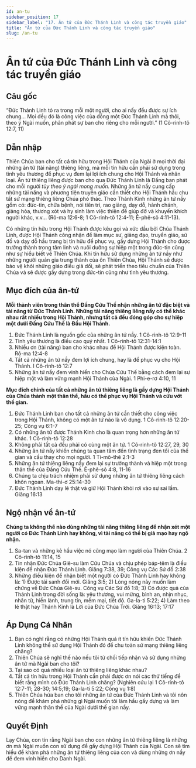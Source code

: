 ```yaml
---
id: an-tu
sidebar_position: 17
sidebar_label: "17. Ân tứ của Đức Thánh Linh và công tác truyền giáo"
title: "Ân tứ của Đức Thánh Linh và công tác truyền giáo"
slug: /an-tu
---
```


Ân tứ của Đức Thánh Linh và công tác truyền giáo
====

## Câu gốc

“Đức Thánh Linh tỏ ra trong mỗi một người, cho ai nấy đều được sự ích chung... Mọi đều đó là công việc của đồng một Đức Thánh Linh mà thôi, theo ý Ngài muốn, phân phát sự ban cho riêng cho mỗi người.” (1 Cô-rinh-tô 12:7, 11)

## Dẫn nhập

Thiên Chúa ban cho tất cả tín hữu trong Hội Thánh của Ngài ở mọi thời đại những ân tứ (tài năng) thiêng liêng, mà mỗi tín hữu cần phải sử dụng trong tình yêu thương để phục vụ đem lại lợi ích chung cho Hội Thánh và nhân loại. Ân tứ thiêng liêng được ban cho qua Đức Thánh Linh là Đấng ban phát cho mỗi người *tùy theo ý ngài mong muốn.* Những ân tứ nầy cung cấp những tài năng và phương tiện truyền giáo cần thiết cho Hội Thánh hầu chu tất sứ mạng thiêng liêng Chúa phó thác. Theo Thánh Kinh những ân tứ nầy gồm có: đức-tin, chữa bệnh, nói tiên tri, rao giảng, dạy dỗ, hành chánh, giảng hòa, thương xót và hy sinh làm việc thiện để giúp đỡ và khuyến khích người khác, v.v... (Rô-ma 12:6-8; 1 Cô-rinh-tô 12:4-11; Ê-phê-sô 4:11-13).

Có những tín hữu trong Hội Thánh được kêu gọi và xức dầu bởi Chúa Thánh Linh, được Hội Thánh công nhận để làm mục sư, giảng đạo, truyền giáo, sứ đồ và dạy dỗ hầu trang bị tín hữu để phục vụ, gầy dựng Hội Thánh cho được trưởng thành trong tâm linh và nuôi dưỡng sự hiệp một trong đức-tin cũng như sự hiểu biết về Thiên Chúa. Khi tín hữu sử dụng những ân tứ nầy như những người quản gia trung thành của ôn Thiên Chúa, Hội Thánh sẽ được bảo vệ khỏi những giáo điều giả dối, sẽ phát triển theo tiêu chuẩn của Thiên Chúa và sẽ được gầy dựng trong đức-tin cũng như tình yêu thương.

## Mục đích của ân-tứ

**Mỗi thành viên trong thân thể Đấng Cứu Thế nhận những ân tứ đặc biệt và tài năng từ Đức Thánh Linh. Những tài năng thiêng liêng nầy có thể khác nhau rất nhiều trong Hội Thánh, nhưng tất cả đều đóng góp cho sự hiệp một dưới Đấng Cứu Thế là Đầu Hội Thánh.**

1. Đức Thánh Linh là nguồn gốc của những ân tứ nầy. 1 Cô-rinh-tô 12:9-11
2. Tình yêu thương là điều cao quý nhất. 1 Cô-rinh-tô 12:31-14:1
3. Nhiều ơn (tài năng) ban cho khác nhau để Hội Thánh được kiện toàn. Rô-ma 12:4-8
4. Tất cả những ân tứ nầy đem lợi ích chung, hay là để phục vụ cho Hội Thánh. I Cô-rinh-tô 12:7
5. Những ân tứ nầy đem vinh hiển cho Chúa Cứu Thế bằng cách đem lại sự hiệp một và làm vững mạnh Hội Thánh của Ngài. 1 Phi-e-rơ 4:10, 11

**Mục đích chính của tất cả những ân tứ thiêng liêng là gầy dựng Hội Thánh của Chúa thành một thân thể, hầu có thể phục vụ Hội Thánh và cứu vớt thế gian.**

1. Đức Thánh Linh ban cho tất cả những ân tứ cần thiết cho công việc trong Hội Thánh, không có một ân tứ nào là vô dụng. 1 Cô-rinh-tô 12:20-25; Công vụ 6:1-7
2. Có những ân tứ được Thánh Kinh cho là quan trọng hơn những ân tứ khác. 1 Cô-rinh-tô 12:28
3. Không phải tất cả đều phải có cùng một ân tứ. 1 Cô-rinh-tô 12:27, 29, 30
4. Những ân tứ nầy khiến chúng ta quan tâm đến tình trạng đen tối của thế gian và cầu thay cho mọi người. 1 Ti-mô-thê 2:1-3
5. Những ân tứ thiêng liêng nầy đem lại sự trưởng thành và hiệp một trong thân thể của Đấng Cứu Thế. Ê-phê-sô 4:8, 11-16
6. Chúng ta chịu trách nhiệm phải sử dụng những ân tứ thiêng liêng cách khôn ngoan. Ma-thi-ơ 25:14-30
7. Đức Thánh Linh dạy lẽ thật và giữ Hội Thánh khỏi rơi vào sự sai lầm. Giăng 16:13

## Ngộ nhận về ân-tứ

**Chúng ta không thể nào dùng những tài năng thiêng liêng để nhận xét một người có Đức Thánh Linh hay không, vì tài năng có thể bị giả mạo hay ngộ nhận.**

1. Sa-tan và những kẻ hầu việc nó cũng mạo làm người của Thiên Chúa. 2 Cô-rinh-tô 11:14, 15
2. Tin nhận Đức Chúa Giê-su làm Cứu Chúa và chịu phép báp-têm là điều kiện để nhận Đức Thánh Linh. Giăng 7:38, 39; Công vụ Các Sứ đồ 2:38
3. Những điều kiện để nhận biết một người có Đức Thánh Linh hay không là: 1) Được tái sanh đổi mới. Giăng 3:5; 2) Lòng nóng nảy muốn làm chứng về Đức Chúa Giê-su. Công vụ Các Sứ đồ 1:8; 3) Có được quả của Thánh Linh trong đời sống là: yêu thương, vui mừng, bình an, nhịn nhục, nhân từ, hiền lành, trung tín, mềm mại, tiết độ. Ga-la-ti 5:22; 4) Làm theo lẽ thật hay Thánh Kinh là Lời của Đức Chúa Trời. Giăng 16:13; 17:17

## Áp Dụng Cá Nhân

1. Bạn có nghĩ rằng có những Hội Thánh quá ít tín hữu khiến Đức Thánh Linh không thể sử dụng Hội Thánh đó để chu toàn sứ mạng thiêng liêng chăng?
2. Thiên Chúa sẽ nghĩ thế nào nếu tôi từ chối tiếp nhận và sử dụng những ân tứ mà Ngài ban cho tôi?
3. Tại sao có quá nhiều loại ân tứ thiêng liêng khác nhau?
4. Tất cả tín hữu trong Hội Thánh cần phải được ơn nói các thứ tiếng để biết rằng mình có Đức Thánh Linh chăng? (Nghiên cứu lại 1 Cô-rinh-tô 12:7-11; 28-30; 14:5;19; Ga-la-ti 5:22; Công vụ 1:8)
5. Thiên Chúa hứa ban cho tôi những ân tứ của Đức Thánh Linh và tôi nôn nóng để khám phá những gì Ngài muốn tôi làm hầu gầy dựng và làm vững mạnh thân thể của Ngài dưới thế gian nầy.

## Quyết Định

Lạy Chúa, con tin rằng Ngài ban cho con những ân tứ thiêng liêng là những ơn mà Ngài muốn con sử dụng để gầy dựng Hội Thánh của Ngài. Con sẽ tìm hiểu để khám phá những ân tứ thiêng liêng của con và dùng những ơn nầy để đem vinh hiển cho Danh Ngài.
